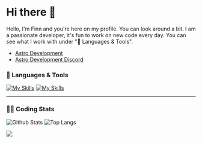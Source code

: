 # Hi there 👋

Hello, I'm Finn and you're here on my profile. You can look around a bit. I am a passionate developer, it's fun to work on new code every day. You can see what I work with under "🔧 Languages ​​& Tools".
- [Astro Development](https://linktree-be4.pages.dev/)
- [Astro Development Discord](https://discord.gg/qhesA8nNvt)

### 🔧 Languages & Tools
[![My Skills](https://skillicons.dev/icons?i=js,html,css,py,lua,docker)](https://skillicons.dev)
[![My Skills](https://skillicons.dev/icons?i=discord,bots,github,windows,pycharm,phpstorm,vscode)](https://skillicons.dev)

---

### 👨‍💻 Coding Stats
![Github Stats](https://github-readme-stats.vercel.app/api?username=Pylora&show_icons=true&theme=holi)
![Top Langs](https://github-readme-stats.vercel.app/api/top-langs/?username=Pylora&layout=compact&theme=holi)

[![](https://visitcount.itsvg.in/api?id=pyrora-finn&label=Profile%20Views&color=0&icon=8&pretty=true)](https://visitcount.itsvg.in)
